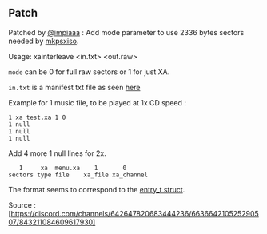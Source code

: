 ## Patch

Patched by [@impiaaa](https://github.com/impiaaa) : Add mode parameter to use 2336 bytes sectors needed by [mkpsxiso](https://github.com/Lameguy64/mkpsxiso).

Usage: xainterleave <mode> <in.txt> <out.raw>

`mode` can be 0 for full raw sectors or 1 for just XA.

`in.txt` is a manifest txt file as seen [here](https://github.com/ChenThread/fromage/blob/master/res/music.txt)

Example for 1 music file, to be played at 1x CD speed :

```
1 xa test.xa 1 0
1 null
1 null
1 null
```

Add 4 more 1 null lines for 2x.

```
   1     xa  menu.xa    1       0  
sectors type file    xa_file xa_channel
```

The format seems to correspond to the [entry_t struct](https://github.com/ABelliqueux/candyk-psx/blob/db71929903cc09398f5efc23973f9e136d123bbb/toolsrc/xainterleave/xainterleave.c#L35).

Source : [https://discord.com/channels/642647820683444236/663664210525290507/843211084609617930]
